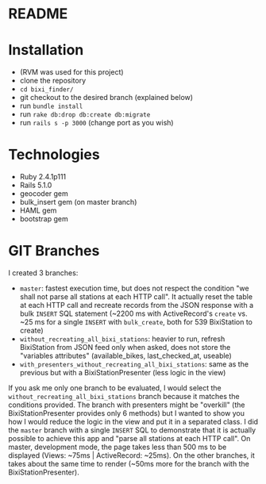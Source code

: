 # README

# Installation

- (RVM was used for this project)
- clone the repository
- `cd bixi_finder/`
- git checkout to the desired branch (explained below)
- run `bundle install`
- run `rake db:drop db:create db:migrate`
- run `rails s -p 3000` (change port as you wish)

# Technologies

- Ruby 2.4.1p111
- Rails 5.1.0
- geocoder gem
- bulk_insert gem (on master branch)
- HAML gem
- bootstrap gem

# GIT Branches

I created 3 branches:

- `master`: fastest execution time, but does not respect the condition "we shall not parse all stations at each HTTP call". It actually reset the table at each HTTP call and recreate records from the JSON response with a bulk `INSERT` SQL statement (~2200 ms with ActiveRecord's `create` vs. ~25 ms for a single `INSERT` with `bulk_create`, both for 539 BixiStation to create)
- `without_recreating_all_bixi_stations`: heavier to run, refresh BixiStation from JSON feed only when asked, does not store the "variables attributes" (available_bikes, last_checked_at, useable)
- `with_presenters_without_recreating_all_bixi_stations`: same as the previous but with a BixiStationPresenter (less logic in the view)

If you ask me only one branch to be evaluated, I would select the `without_recreating_all_bixi_stations` branch because it matches the conditions provided. The branch with presenters might be "overkill" (the BixiStationPresenter provides only 6 methods) but I wanted to show you how I would reduce the logic in the view and put it in a separated class. I did the `master` branch with a single `INSERT` SQL to demonstrate that it is actually possible to achieve this app and "parse all stations at each HTTP call". On master, development mode, the page takes less than 500 ms to be displayed (Views: ~75ms | ActiveRecord: ~25ms). On the other branches, it takes about the same time to render (~50ms more for the branch with the BixiStationPresenter).